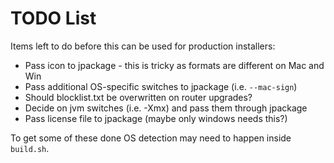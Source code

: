 # TODO List

Items left to do before this can be used for production installers:

* Pass icon to jpackage - this is tricky as formats are different on Mac and Win
* Pass additional OS-specific switches to jpackage (i.e. `--mac-sign`)
* Should blocklist.txt be overwritten on router upgrades?
* Decide on jvm switches (i.e. -Xmx) and pass them through jpackage
* Pass license file to jpackage (maybe only windows needs this?)

To get some of these done OS detection may need to happen inside `build.sh`.
